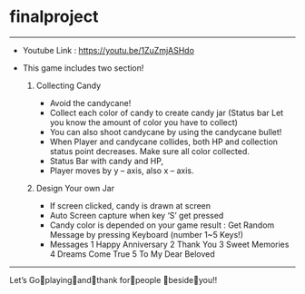 # finalproject

-------
* Youtube Link : https://youtu.be/1ZuZmjASHdo


* This game includes two section!

  1. Collecting Candy
     - Avoid the candycane!
     - Collect each color of candy to create candy jar (Status bar Let you know the amount of color you have to collect)
     - You can also shoot candycane by using the candycane bullet!
     - When Player and candycane collides, both HP and collection status point decreases. Make sure all color collected.
     - Status Bar with candy and HP,
     - Player moves by y – axis, also x – axis.


  2. Design Your own Jar
     - If screen clicked, candy is drawn at screen
     - Auto Screen capture when key ‘S’ get pressed
     - Candy color is depended on your game result : Get Random Message by pressing Keyboard (number 1~5 Keys!)
     - Messages 
     1 Happy Anniversary
     2 Thank You
     3 Sweet Memories
     4 Dreams Come True
     5 To My Dear Beloved

-----
Let’s Goplayingandthank forpeople besideyou!!




